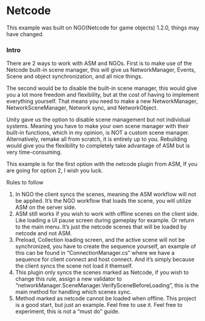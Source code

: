 # Netcode

This example was built on NGO(Netcode for game objects) 1.2.0, things may have changed.

### Intro

There are 2 ways to work with ASM and NGOs.
First is to make use of the Netcode built-in scene manager, this will give us
NetworkManager, Events, Scene and object synchronization, and all nice things.

The second would be to disable the built-in scene manager, this would give you a lot
more freedom and flexibility, but at the cost of having to implement everything yourself.
That means you need to make a new NetworkManager, NetworkSceneManager,
Network sync, and NetworkObject.

Unity gave us the option to disable scene management but not individual systems.
Meaning you have to make your own scene manager with their built-in functions, which
in my opinion, is NOT a custom scene manager. Alternatively, remake all from scratch, it
is entirely up to you. Rebuilding would give you the flexibility to completely take
advantage of ASM but is very time-consuming.

This example is for the first option with the netcode plugin from ASM, If you are going
for option 2, I wish you luck.

Rules to follow

1. In NGO the client syncs the scenes, meaning the ASM workflow will not be
   applied. It’s the NGO workflow that loads the scene, you will utilize ASM on the
   server side.
2. ASM still works if you wish to work with offline scenes on the client side. Like
   loading a UI pause screen during gameplay for example. Or return to the main
   menu. It’s just the netcode scenes that will be loaded by netcode and not ASM.
3. Preload, Collection loading screen, and the active scene will not be
   synchronized, you have to create the sequence yourself, an example of this can
   be found in “ConnectionManager.cs” where we have a sequence for client
   connect and host connect. And it’s simply because the client syncs the scene not
   load it themself.
4. This plugin only syncs the scenes marked as Netcode, if you wish to change this
   rule, assign a new validator to
   “networkManager.SceneManager.VerifySceneBeforeLoading”, this is the main
   method for handling which scenes sync.
5. Method marked as netcode cannot be loaded when offline.
   This project is a good start, but just an example. Feel free to use it. Feel free to
   experiment, this is not a “must do” guide.
